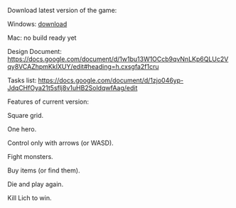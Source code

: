 Download latest version of the game:

Windows: [download](https://github.com/craus/PlaneMaze/releases/download/2023-08-06/PlaneMaze-2023-08-06.zip)

Mac: no build ready yet

Design Document: https://docs.google.com/document/d/1w1bu13W1OCcb9qvNnLKp6QLUc2Vqy8VCAZhpmKkIXUY/edit#heading=h.cxsgfa2f1cru

Tasks list: https://docs.google.com/document/d/1zjo046yp-JdqCHfOya21t5sflj8v1uHB2SoldqwfAag/edit

Features of current version:

Square grid.

One hero.

Control only with arrows (or WASD).

Fight monsters.

Buy items (or find them).

Die and play again.

Kill Lich to win.
